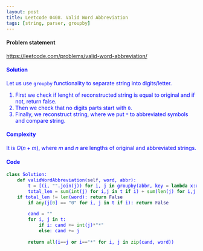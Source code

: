 ```yaml
---
layout: post
title: Leetcode 0408. Valid Word Abbreviation
tags: [string, parser, groupby]
---
```


#### Problem statement

<a href="https://leetcode.com/problems/valid-word-abbreviation/"> <font color = blue>https://leetcode.com/problems/valid-word-abbreviation/

#### Solution
Let us use `groupby` functionality to separate string into digits/letter.
1. First we check if lenght of reconstructed string is equal to original and if not, return false.
2. Then we check that no digits parts start with `0`.
3. Finally, we reconstruct string, where we put `*` to abbreviated symbols and compare string.

#### Complexity
It is $O(n + m)$, where $m$ and $n$ are lengths of original and abbreviated strings.

#### Code
```python
class Solution:
    def validWordAbbreviation(self, word, abbr):
        t = [(i, "".join(j)) for i, j in groupby(abbr, key = lambda x:x.isdigit())]
        total_len = sum(int(j) for i,j in t if i) + sum(len(j) for i,j in t if not i)
	if total_len != len(word): return False
        if any(j[0] == "0" for i, j in t if i): return False
                
        cand = ""
        for i, j in t:
            if i: cand += int(j)*"*"
            else: cand += j
        
        return all(i==j or i=="*" for i, j in zip(cand, word))
```
